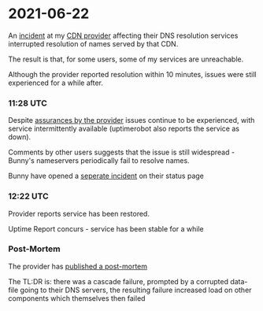 2021-06-22
============

An [incident](https://status.bunnycdn.com/incidents/qbvwvmx82mnv) at my [CDN provider](https://twitter.com/BunnyCDN) affecting their DNS resolution services interrupted resolution of names served by that CDN.

The result is that, for some users, some of my services are unreachable.

Although the provider reported resolution within 10 minutes, issues were still experienced for a while after.


### 11:28 UTC

Despite [assurances by the provider](https://twitter.com/BunnyCDN/status/1407266033627394048) issues continue to be experienced, with service intermittently available (uptimerobot also reports the service as down).

Comments by other users suggests that the issue is still widespread - Bunny's nameservers periodically fail to resolve names.

Bunny have opened a [seperate incident](https://status.bunnycdn.com/incidents/c7rdtvhz1b7n) on their status page



### 12:22 UTC

Provider reports service has been restored.

Uptime Report concurs - service has been stable for a while


### Post-Mortem

The provider has [published a post-mortem](https://bunny.net/blog/the-stack-overflow-of-death-dns-collapse/)

The TL:DR is: there was a cascade failure, prompted by a corrupted data-file going to their DNS servers, the resulting failure increased load on other components which themselves then failed

